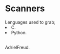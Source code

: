 # Scanners

<lu>
  Lenguages used to grab;
  <li>C.</li>
  <li>Python.</li>
</lu>
<br/>
<p>AdrielFreud.</p>
